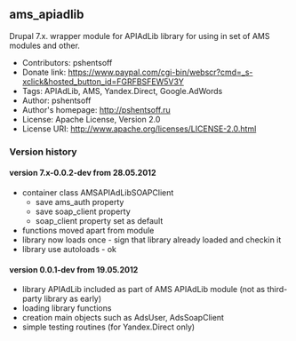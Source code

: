 ## ams_apiadlib

Drupal 7.x. wrapper module for APIAdLib library for using in set of AMS modules and other.

-   Contributors: pshentsoff
-   Donate link: https://www.paypal.com/cgi-bin/webscr?cmd=_s-xclick&hosted_button_id=FGRFBSFEW5V3Y
-   Tags: APIAdLib, AMS, Yandex.Direct, Google.AdWords
-   Author: pshentsoff
-   Author's homepage: http://pshentsoff.ru
-   License: Apache License, Version 2.0
-   License URI: http://www.apache.org/licenses/LICENSE-2.0.html

### Version history

#### version 7.x-0.0.2-dev from 28.05.2012
-   container class AMSAPIAdLibSOAPClient
    -   save ams_auth property
    -   save soap_client property
    -   soap_client property set as default
-   functions moved apart from module
-   library now loads once - sign that library already loaded and checkin it
-   library use autoloads - ok
  
#### version 0.0.1-dev from 19.05.2012
-   library APIAdLib included as part of AMS APIAdLib module (not as third-party library as early)
-   loading library functions
-   creation main objects such as AdsUser, AdsSoapClient
-   simple testing routines (for Yandex.Direct only)
